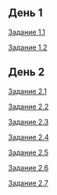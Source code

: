 <h2>День 1</h2>
<p>
    <a href="./day1/task1.html">Задание 1.1</a>
</p>
<p>
    <a href="./day1/task2.html">Задание 1.2</a>
</p>
<h2>День 2</h2>
<p>
    <a href="./day2/task1.html">Задание 2.1</a>
</p>
<p>
    <a href="./day2/task2.html">Задание 2.2</a>
</p>
<p>
    <a href="./day2/task3.html">Задание 2.3</a>
</p>
<p>
    <a href="./day2/task4.html">Задание 2.4</a>
</p>
<p>
    <a href="./day2/task5.html">Задание 2.5</a>
</p>
<p>
    <a href="./day2/task6.html">Задание 2.6</a>
</p>
<p>
    <a href="./day2/task7.html">Задание 2.7</a>
</p>
